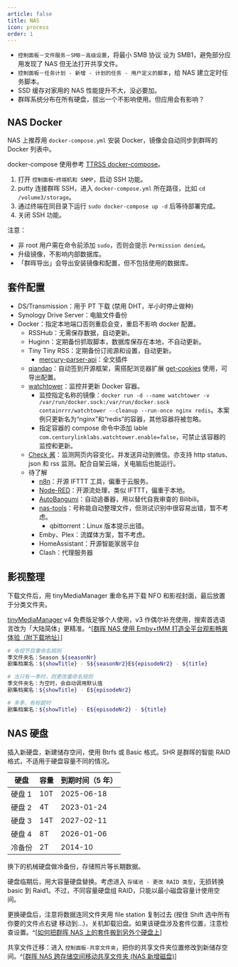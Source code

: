 ```yaml
---
article: false
title: NAS
icon: process
order: 1
---
```


- `控制面板－文件服务－SMB－高级设置`，将最小 SMB 协议 设为 SMB1，避免部分应用发现了 NAS 但无法打开共享文件。
- `控制面板－任务计划 - 新增 - 计划的任务 - 用户定义的脚本`，给 NAS 建立定时任务脚本。
- SSD 缓存对家用的 NAS 性能提升不大，没必要加。
- 群晖系统分布在所有硬盘，拔出一个不影响使用。但应用会有影响？

## NAS Docker

NAS 上推荐用 `docker-compose.yml` 安装 Docker，镜像会自动同步到群晖的 Docker 列表中。

docker-compose 使用参考 [TTRSS docker-compose](http://ttrss.henry.wang/zh/#%E9%80%9A%E8%BF%87-docker-compose-%E9%83%A8%E7%BD%B2)。

1. 打开 `控制面板`-`终端机和 SNMP`，启动 SSH 功能。
2. putty 连接群晖 SSH，进入 `docker-compose.yml` 所在路径，比如 `cd /volume3/storage`。
3. 通过终端在同目录下运行 `sudo docker-compose up -d` 后等待部署完成。
4. 关闭 SSH 功能。

注意：

- 非 root 用户需在命令前添加 `sudo`，否则会提示 `Permission denied`。
- 升级镜像，不影响内部数据库。
- 「群晖导出」会导出安装镜像和配置，但不包括使用的数据库。

## 套件配置

- DS/Transmission：用于 PT 下载 (禁用 DHT，半小时停止做种)
- Synology Drive Server：电脑文件备份
- Docker：指定本地端口否则重启会变，重启不影响 docker 配置。
  - RSSHub：无需保存数据，自动更新。
  - Huginn：定期备份抓取脚本，数据库保存在本地，不自动更新。
  - Tiny Tiny RSS：定期备份订阅源和设置，自动更新。
    - [mercury-parser-api](https://registry.hub.docker.com/r/wangqiru/mercury-parser-api)：全文插件
  - [qiandao](https://github.com/AragonSnow/qiandao)：自动签到开源框架，需搭配浏览器扩展 [get-cookies](https://github.com/ckx000/get-cookies) 使用，可导出配置。
  - [watchtower](https://containrrr.dev/watchtower/)：监控并更新 Docker 容器。
    - 监控指定名称的镜像：`docker run -d --name watchtower -v /var/run/docker.sock:/var/run/docker.sock containrrr/watchtower --cleanup --run-once nginx redis`。本案例只更新名为“nginx”和“redis”的容器，其他容器将被忽略。
    - 指定容器的 compose 命令中添加 lable `com.centurylinklabs.watchtower.enable=false`，可禁止该容器的监控和更新。
  - [Check 酱](https://github.com/easychen/checkchan-dist)：监测网页内容变化，并发送异动到微信。亦支持 http status、json 和 rss 监测。配合自架云端，关电脑后也能运行。
  - 待了解
    - [n8n](https://blog.csdn.net/alex_yangchuansheng/article/details/122295193)：开源 IFTTT 工具，偏重于云服务。
    - [Node-RED](https://github.com/node-red/node-red)：开源流处理，类似 IFTTT，偏重于本地。
    - [AutoBangumi](https://github.com/EstrellaXD/Auto_Bangumi)：自动追番器，用以替代自我审查的 Bilibili。
    - [nas-tools](https://github.com/jxxghp/nas-tools/wiki/%E5%AE%89%E8%A3%85%E6%95%99%E7%A8%8B)：号称能自动整理文件，但测试识别中很容易出错，暂不考虑。
      - qbittorrent：Linux 版本提示出错。
    - Emby、Plex：流媒体方案，暂不考虑。
    - HomeAssistant：开源智能家居平台
    - Clash：代理服务器

## 影视整理

下载文件后，用 tinyMediaManager 重命名并下载 NFO 和影视封面，最后放置于分类文件夹。

[tinyMediaManager](https://www.tinymediamanager.org/download/) v4 免费版足够个人使用，v3 作偶尔补充使用，搜索首选语言改为「大陆简体」更精准。^[[群晖 NAS 使用 Emby+tMM 打造全平台观影畅爽体验（附下载地址）](https://post.smzdm.com/p/a0d67m2z/)]

```bash
# 电视节目重命名规则
季文件夹名：Season ${seasonNr}
剧集档案名：${showTitle} - S${seasonNr2}E${episodeNr2} - ${title}

# 当只有一季时，则更改重命名规则
季文件夹名：为空时，会自动调用默认值
剧集档案名：${showTitle} - E${episodeNr2}

# 多季，有标题时
剧集档案名：${showTitle} - E${episodeNr2} - ${title}
```

## NAS 硬盘

插入新硬盘，新建储存空间，使用 Btrfs 或 Basic 格式。SHR 是群晖的智能 RAID 格式，不适用于硬盘容量不同的情况。

| 硬盘   | 容量 | 到期时间（5 年） |
| ------ | ---- | ---------------- |
| 硬盘 1 | 10T  | 2025-06-18       |
| 硬盘 2 | 4T   | 2023-01-24       |
| 硬盘 3 | 14T  | 2027-02-11       |
| 硬盘 4 | 8T   | 2026-01-06       |
| 冷备份 | 2T   | 2014-10          |

换下的机械硬盘做冷备份，存储照片等长期数据。

硬盘临期后，用大容量硬盘替换。考虑进入 `存储池 - 更改 RAID 类型`，无损转换 basic 到 Raid1。不过，不同容量硬盘组 RAID，只能以最小磁盘容量计使用空间。

更换硬盘后，注意将数据连同文件夹用 file station 复制过去 (按住 Shift 选中所有你要的文件点右键 移动到...)，关机卸载旧盘。如果该硬盘涉及套件位置，注意检查设置。^[[如何把群晖 NAS 上的套件搬到另外个硬盘上](https://www.bigzhang.com/3264.html)]

共享文件迁移：进入 `控制面板-共享文件夹`，把你的共享文件夹位置修改到新储存空间。^[[群晖 NAS 跨存储空间移动共享文件夹 (NAS 新增磁盘)](https://blog.csdn.net/hilaryfrank/article/details/109722319)]
